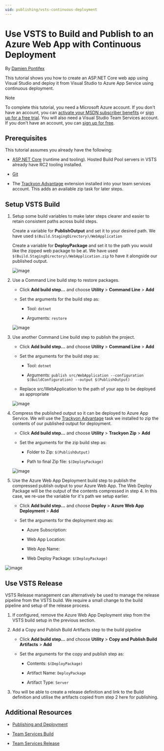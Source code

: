 ```yaml
---
uid: publishing/vsts-continuous-deployment
---
```

# Use VSTS to Build and Publish to an Azure Web App with Continuous Deployment

By [Damien Pontifex](https://github.com/DamienPontifex)

This tutorial shows you how to create an ASP.NET Core web app using Visual Studio and deploy it from Visual Studio to Azure App Service using continuous deployment.
   
> [!NOTE]
> To complete this tutorial, you need a Microsoft Azure account. If you don't have an account, you can [activate your MSDN subscriber benefits](http://azure.microsoft.com/pricing/member-offers/msdn-benefits-details/?WT.mc_id=A261C142F) or [sign up for a free trial](http://azure.microsoft.com/pricing/free-trial/?WT.mc_id=A261C142F). You will also need a Visual Studio Team Services account. If you don't have an account, you can [sign up for free](https://www.visualstudio.com/products/visual-studio-team-services-vs).

## Prerequisites

This tutorial assumes you already have the following:

* [ASP.NET Core](https://www.microsoft.com/net/core) (runtime and tooling). Hosted Build Pool servers in VSTS already have RC2 tooling installed.

* [Git](http://git-scm.com/downloads)

* The [Trackyon Advantage](https://marketplace.visualstudio.com/items?itemName=Trackyon.trackyonadvantage) extension installed into your team services account. This adds an available zip task for later steps.

## Setup VSTS Build

1. Setup some build variables to make later steps clearer and easier to retain consistent paths across build steps.

   Create a variable for **PublishOutput** and set it to your desired path. We have used `$(Build.StagingDirectory)/WebApplication`

   Create a variable for **DeployPackage** and set it to the path you would like the zipped web package to be at. We have used `$(Build.StagingDirectory)/WebApplication.zip` to have it alongside our published output.

   ![image](vsts-continuous-deployment/_static/setup-build-variables.png)

2. Use a Command Line build step to restore packages.

    * Click **Add build step...** and choose **Utility** > **Command Line** > **Add**

    * Set the arguments for the build step as:

        * Tool: `dotnet`

        * Arguments: `restore`

    ![image](vsts-continuous-deployment/_static/dotnet-restore.png)

3. Use another Command Line build step to publish the project.

    * Click **Add build step...** and choose **Utility** > **Command Line** > **Add**

    * Set the arguments for the build step as:

        * Tool: `dotnet`

        * Arguments: `publish src/WebApplication --configuration $(BuildConfiguration) --output $(PublishOutput)`

    * Replace src/WebApplication to the path of your app to be deployed as appropriate

    ![image](vsts-continuous-deployment/_static/dotnet-publish.png)

4. Compress the published output so it can be deployed to Azure App Service. We will use the [Trackyon Advantage](https://marketplace.visualstudio.com/items?itemName=Trackyon.trackyonadvantage) task we installed to zip the contents of our published output for deployment.

    * Click **Add build step...** and choose **Utility** > **Trackyon Zip** > **Add**

    * Set the arguments for the zip build step as:

        * Folder to Zip: `$(PublishOutput)`

        * Path to final Zip file: `$(DeployPackage)`

    ![image](vsts-continuous-deployment/_static/compress-publish-output.png)

5. Use the Azure Web App Deployment build step to publish the compressed publish output to your Azure Web App. The Web Deploy Package will be the output of the contents compressed in step 4. In this case, we re-use the variable for it's path we setup earlier.

    * Click **Add build step...** and choose **Deploy** > **Azure Web App Deployment** > **Add**

    * Set the arguments for the deployment step as:

        * Azure Subscription: *<your configured azure connection>*

        * Web App Location: *<desired region>*

        * Web App Name: *<desired app service name>*

        * Web Deploy Package: `$(DeployPackage)`

![image](vsts-continuous-deployment/_static/web-app-deployment.png)

## Use VSTS Release

VSTS Release management can alternatively be used to manage the release pipeline from the VSTS build. We require a small change to the build pipeline and setup of the release process.

1. If configured, remove the Azure Web App Deployment step from the VSTS build setup in the previous section.

2. Add a Copy and Publish Build Artifacts step to the build pipeline

   * Click **Add build step...** and choose **Utility** > **Copy and Publish Build Artifacts** > **Add**

   * Set the arguments for the copy and publish step as:

        * Contents: `$(DeployPackage)`

        * Artifact Name: `DeployPackage`

        * Artifact Type: `Server`

3. You will be able to create a release definition and link to the Build definition and utilise the artifacts copied from step 2 here for publishing.

## Additional Resources

* [Publishing and Deployment](index.md)

* [Team Services Build](https://www.visualstudio.com/docs/build/overview)

* [Team Services Release](https://www.visualstudio.com/en-us/docs/release/overview)
